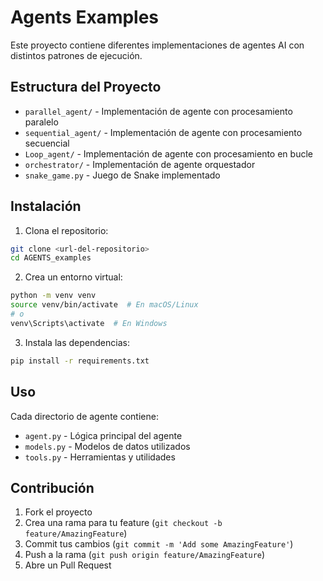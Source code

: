 # Agents Examples

Este proyecto contiene diferentes implementaciones de agentes AI con distintos patrones de ejecución.

## Estructura del Proyecto

- `parallel_agent/` - Implementación de agente con procesamiento paralelo
- `sequential_agent/` - Implementación de agente con procesamiento secuencial  
- `Loop_agent/` - Implementación de agente con procesamiento en bucle
- `orchestrator/` - Implementación de agente orquestador
- `snake_game.py` - Juego de Snake implementado

## Instalación

1. Clona el repositorio:
```bash
git clone <url-del-repositorio>
cd AGENTS_examples
```

2. Crea un entorno virtual:
```bash
python -m venv venv
source venv/bin/activate  # En macOS/Linux
# o
venv\Scripts\activate  # En Windows
```

3. Instala las dependencias:
```bash
pip install -r requirements.txt
```

## Uso

Cada directorio de agente contiene:
- `agent.py` - Lógica principal del agente
- `models.py` - Modelos de datos utilizados
- `tools.py` - Herramientas y utilidades

## Contribución

1. Fork el proyecto
2. Crea una rama para tu feature (`git checkout -b feature/AmazingFeature`)
3. Commit tus cambios (`git commit -m 'Add some AmazingFeature'`)
4. Push a la rama (`git push origin feature/AmazingFeature`)
5. Abre un Pull Request

